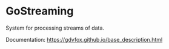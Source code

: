 # GoStreaming

System for processing streams of data.

Documentation: https://gdvfox.github.io/base_description.html
